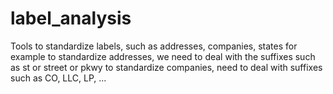 # label_analysis
Tools to standardize labels, such as addresses, companies, states
for example
  to standardize addresses, we need to deal with the suffixes such as st or street or pkwy
  to standardize companies, need to deal with suffixes such as CO, LLC, LP, ...
  
